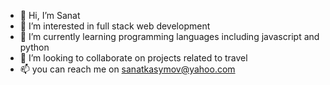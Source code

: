 - 👋 Hi, I’m Sanat
- 👀 I’m interested in full stack web development 
- 🌱 I’m currently learning programming languages including javascript and python
- 💞️ I’m looking to collaborate on projects related to travel
- 📫 you can reach me on sanatkasymov@yahoo.com

<!---
SANATKAS/SANATKAS is a ✨ special ✨ repository because its `README.md` (this file) appears on your GitHub profile.
You can click the Preview link to take a look at your changes.
--->
